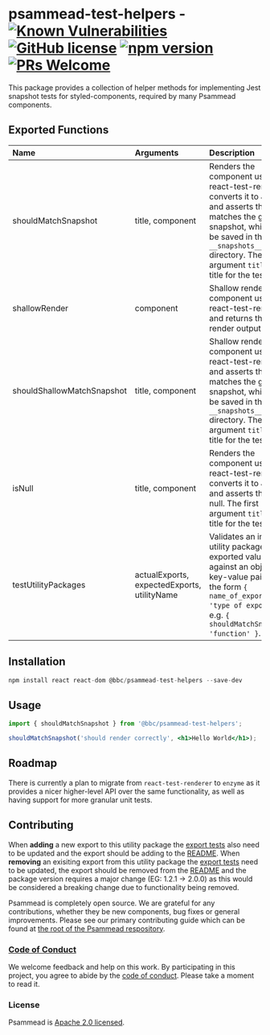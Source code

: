 # psammead-test-helpers - [![Known Vulnerabilities](https://snyk.io/test/github/bbc/psammead/badge.svg?targetFile=packages%2Futilities%2Fpsammead-test-helpers%2Fpackage.json)](https://snyk.io/test/github/bbc/psammead?targetFile=packages%2Futilities%2Fpsammead-test-helpers%2Fpackage.json) [![GitHub license](https://img.shields.io/badge/license-Apache%202.0-blue.svg)](https://github.com/bbc/psammead/blob/latest/LICENSE) [![npm version](https://img.shields.io/npm/v/@bbc/psammead-test-helpers.svg)](https://www.npmjs.com/package/@bbc/psammead-test-helpers) [![PRs Welcome](https://img.shields.io/badge/PRs-welcome-brightgreen.svg)](https://github.com/bbc/psammead/blob/latest/CONTRIBUTING.md)

This package provides a collection of helper methods for implementing Jest snapshot tests for styled-components, required by many Psammead components.

## Exported Functions

| Name                       | Arguments                                   | Description                                                                                                                                                                                                                      |
| :------------------------- | :------------------------------------------ | :------------------------------------------------------------------------------------------------------------------------------------------------------------------------------------------------------------------------------- |
| shouldMatchSnapshot        | title, component                            | Renders the component using react-test-renderer, converts it to JSON and asserts that it matches the given snapshot, which will be saved in the `__snapshots__` directory. The first argument `title` is the title for the test. |
| shallowRender              | component                                   | Shallow renders the component using react-test-renderer and returns the render output                                                                                                                                            |
| shouldShallowMatchSnapshot | title, component                            | Shallow renders the component using react-test-renderer and asserts that it matches the given snapshot, which will be saved in the `__snapshots__` directory. The first argument `title` is the title for the test.              |
| isNull                     | title, component                            | Renders the component using react-test-renderer, converts it to JSON and asserts that it is null. The first argument `title` is the title for the test.                                                                          |
| testUtilityPackages        | actualExports, expectedExports, utilityName | Validates an imported utility package's exported values against an object of key-value pairs in the form `{ name_of_export: 'type of export' }`, e.g. `{ shouldMatchSnapshot: 'function' }`.                                     |

## Installation

```jsx
npm install react react-dom @bbc/psammead-test-helpers --save-dev
```

## Usage

```jsx
import { shouldMatchSnapshot } from '@bbc/psammead-test-helpers';

shouldMatchSnapshot('should render correctly', <h1>Hello World</h1>);
```

## Roadmap

There is currently a plan to migrate from `react-test-renderer` to `enzyme` as it provides a nicer higher-level API over the same functionality, as well as having support for more granular unit tests.

## Contributing

When **adding** a new export to this utility package the [export tests](https://github.com/bbc/psammead/blob/5d7395fd60bd8d73796d5a23775b4b5b36db1445/packages/utilities/psammead-test-helpers/index.test.jsx#L8-L14) also need to be updated and the export should be adding to the [README](https://github.com/bbc/psammead/tree/5d7395fd60bd8d73796d5a23775b4b5b36db1445/packages/utilities/psammead-test-helpers#exported-functions). When **removing** an exisiting export from this utility package the [export tests](https://github.com/bbc/psammead/blob/5d7395fd60bd8d73796d5a23775b4b5b36db1445/packages/utilities/psammead-test-helpers/index.test.jsx#L8-L14) need to be updated, the export should be removed from the [README](https://github.com/bbc/psammead/tree/5d7395fd60bd8d73796d5a23775b4b5b36db1445/packages/utilities/psammead-test-helpers#exported-functions) and the package version requires a major change (EG: 1.2.1 -> 2.0.0) as this would be considered a breaking change due to functionality being removed.

Psammead is completely open source. We are grateful for any contributions, whether they be new components, bug fixes or general improvements. Please see our primary contributing guide which can be found at [the root of the Psammead respository](https://github.com/bbc/psammead/blob/latest/CONTRIBUTING.md).

### [Code of Conduct](https://github.com/bbc/psammead/blob/latest/CODE_OF_CONDUCT.md)

We welcome feedback and help on this work. By participating in this project, you agree to abide by the [code of conduct](https://github.com/bbc/psammead/blob/latest/CODE_OF_CONDUCT.md). Please take a moment to read it.

### License

Psammead is [Apache 2.0 licensed](https://github.com/bbc/psammead/blob/latest/LICENSE).
